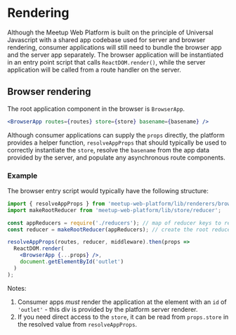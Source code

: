 # Rendering

Although the Meetup Web Platform is built on the principle of Universal
Javascript with a shared app codebase used for server and browser rendering,
consumer applications will still need to bundle the browser app and the server
app separately. The browser application will be instantiated in an entry point
script that calls `ReactDOM.render()`, while the server application will be
called from a route handler on the server.

## Browser rendering

The root application component in the browser is `BrowserApp`.

```jsx
<BrowserApp routes={routes} store={store} basename={basename} />
```

Although consumer applications can supply the `props` directly, the platform
provides a helper function, `resolveAppProps` that should typically be used to
correctly instantiate the `store`, resolve the `basename` from the app data
provided by the server, and populate any asynchronous route components.

### Example

The browser entry script would typically have the following structure:

```jsx
import { resolveAppProps } from 'meetup-web-platform/lib/renderers/browser-render';
import makeRootReducer from 'meetup-web-platform/lib/store/reducer';

const appReducers = require('./reducers'); // map of reducer keys to reducer functions
const reducer = makeRootReducer(appReducers); // create the root reducer function

resolveAppProps(routes, reducer, middleware).then(props =>
  ReactDOM.render(
    <BrowserApp {...props} />,
    document.getElementById('outlet')
  )
);
```

Notes:

1. Consumer apps _must_ render the application at the element with an `id` of
   `'outlet'` - this div is provided by the platform server renderer.
2. If you need direct access to the `store`, it can be read from `props.store`
   in the resolved value from `resolveAppProps`.

